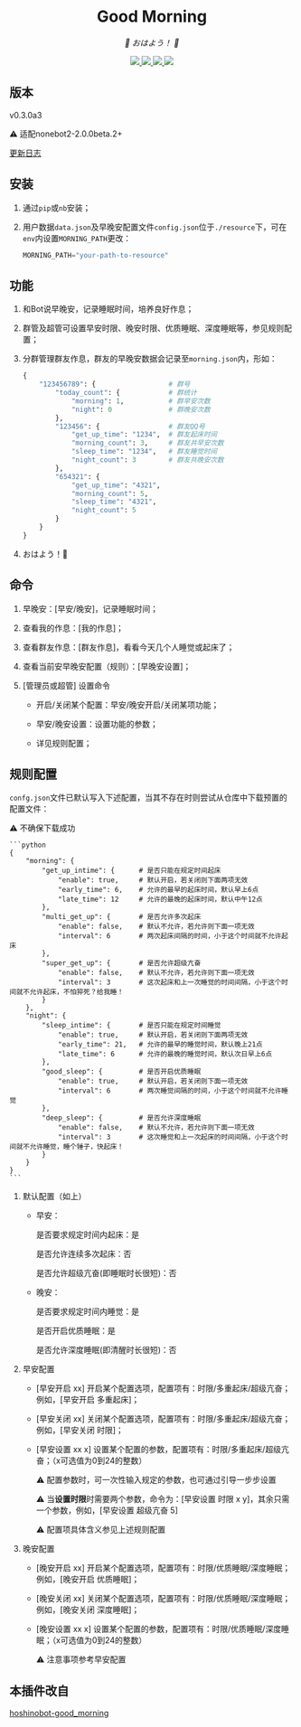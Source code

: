 <div align="center">

# Good Morning

<!-- prettier-ignore-start -->
<!-- markdownlint-disable-next-line MD036 -->
_🌈 おはよう！ 🌈_
<!-- prettier-ignore-end -->

</div>
<p align="center">
  
  <a href="https://github.com/MinatoAquaCrews/nonebot_plugin_morning/blob/beta/LICENSE">
    <img src="https://img.shields.io/github/license/MinatoAquaCrews/nonebot_plugin_morning?color=blue">
  </a>
  
  <a href="https://github.com/nonebot/nonebot2">
    <img src="https://img.shields.io/badge/nonebot2-2.0.0beta.2+-green">
  </a>
  
  <a href="https://github.com/MinatoAquaCrews/nonebot_plugin_morning/releases/tag/v0.3.0a3">
    <img src="https://img.shields.io/github/v/release/MinatoAquaCrews/nonebot_plugin_morning?color=orange&include_prereleases">
  </a>

  <a href="https://www.codefactor.io/repository/github/MinatoAquaCrews/nonebot_plugin_morning">
    <img src="https://img.shields.io/codefactor/grade/github/MinatoAquaCrews/nonebot_plugin_morning/main?color=red">
  </a>
  
</p>

</p>

## 版本

v0.3.0a3

⚠ 适配nonebot2-2.0.0beta.2+

[更新日志](https://github.com/MinatoAquaCrews/nonebot_plugin_morning/releases/tag/v0.3.0a3)

## 安装

1. 通过`pip`或`nb`安装；

2. 用户数据`data.json`及早晚安配置文件`config.json`位于`./resource`下，可在`env`内设置`MORNING_PATH`更改：

    ```python
    MORNING_PATH="your-path-to-resource"
    ```

## 功能

1. 和Bot说早晚安，记录睡眠时间，培养良好作息；

2. 群管及超管可设置早安时限、晚安时限、优质睡眠、深度睡眠等，参见规则配置；

3. 分群管理群友作息，群友的早晚安数据会记录至`morning.json`内，形如：

    ``` python
    {
        "123456789": {                  # 群号
            "today_count": {            # 群统计
                "morning": 1,           # 群早安次数
                "night": 0              # 群晚安次数
            },
            "123456": {                 # 群友QQ号
                "get_up_time": "1234",  # 群友起床时间
                "morning_count": 3,     # 群友共早安次数
                "sleep_time": "1234",   # 群友睡觉时间
                "night_count": 3        # 群友共晚安次数
            },
            "654321": {
                "get_up_time": "4321",
                "morning_count": 5,
                "sleep_time": "4321",
                "night_count": 5 
            }           
        }
    }
    ```

4. おはよう！🌈

## 命令

1. 早晚安：[早安/晚安]，记录睡眠时间；

2. 查看我的作息：[我的作息]；

3. 查看群友作息：[群友作息]，看看今天几个人睡觉或起床了；

4. 查看当前安早晚安配置（规则）：[早晚安设置]；

5. [管理员或超管] 设置命令

    - 开启/关闭某个配置：早安/晚安开启/关闭某项功能；

    - 早安/晚安设置：设置功能的参数；

    - 详见规则配置；

## 规则配置

`confg.json`文件已默认写入下述配置，当其不存在时则尝试从仓库中下载预置的配置文件：

⚠ 不确保下载成功

    ```python
    {
        "morning": {
            "get_up_intime": {      # 是否只能在规定时间起床
                "enable": true,     # 默认开启，若关闭则下面两项无效
                "early_time": 6,    # 允许的最早的起床时间，默认早上6点
                "late_time": 12     # 允许的最晚的起床时间，默认中午12点
            },
            "multi_get_up": {       # 是否允许多次起床
                "enable": false,    # 默认不允许，若允许则下面一项无效
                "interval": 6       # 两次起床间隔的时间，小于这个时间就不允许起床
            },
            "super_get_up": {       # 是否允许超级亢奋
                "enable": false,    # 默认不允许，若允许则下面一项无效
                "interval": 3       # 这次起床和上一次睡觉的时间间隔，小于这个时间就不允许起床，不怕猝死？给我睡！
            }
        },
        "night": {
            "sleep_intime": {       # 是否只能在规定时间睡觉
                "enable": true,     # 默认开启，若关闭则下面两项无效
                "early_time": 21,   # 允许的最早的睡觉时间，默认晚上21点
                "late_time": 6      # 允许的最晚的睡觉时间，默认次日早上6点
            },
            "good_sleep": {         # 是否开启优质睡眠
                "enable": true,     # 默认开启，若关闭则下面一项无效
                "interval": 6       # 两次睡觉间隔的时间，小于这个时间就不允许睡觉
            },
            "deep_sleep": {         # 是否允许深度睡眠
                "enable": false,    # 默认不允许，若允许则下面一项无效
                "interval": 3       # 这次睡觉和上一次起床的时间间隔，小于这个时间就不允许睡觉，睡个锤子，快起床！
            }
        }
    }
    ``` 

1. 默认配置（如上）

    - 早安：

      是否要求规定时间内起床：是

      是否允许连续多次起床：否

      是否允许超级亢奋(即睡眠时长很短)：否

    - 晚安：

      是否要求规定时间内睡觉：是

      是否开启优质睡眠：是
      
      是否允许深度睡眠(即清醒时长很短)：否

2. 早安配置
    
    - [早安开启 xx] 开启某个配置选项，配置项有：时限/多重起床/超级亢奋；例如，[早安开启 多重起床]；
    
    - [早安关闭 xx] 关闭某个配置选项，配置项有：时限/多重起床/超级亢奋；例如，[早安关闭 时限]；
    
    - [早安设置 xx x] 设置某个配置的参数，配置项有：时限/多重起床/超级亢奋；（x可选值为0到24的整数）
      
      ⚠ 配置参数时，可一次性输入规定的参数，也可通过引导一步步设置
	  
	  ⚠ 当**设置时限**时需要两个参数，命令为：[早安设置 时限 x y]，其余只需一个参数，例如，[早安设置 超级亢奋 5]

	  ⚠ 配置项具体含义参见上述规则配置

3. 晚安配置
    
    - [晚安开启 xx] 开启某个配置选项，配置项有：时限/优质睡眠/深度睡眠；例如，[晚安开启 优质睡眠]；
    
    - [晚安关闭 xx] 关闭某个配置选项，配置项有：时限/优质睡眠/深度睡眠；例如，[晚安关闭 深度睡眠]；
    
    - [晚安设置 xx x] 设置某个配置的参数，配置项有：时限/优质睡眠/深度睡眠；（x可选值为0到24的整数）
      
      ⚠ 注意事项参考早安配置

## 本插件改自

[hoshinobot-good_morning](https://github.com/azmiao/good_morning)